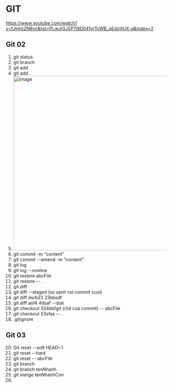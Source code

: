 # GIT

https://www.youtube.com/watch?v=fJImlz2N8vc&list=PLwJr0JSP7i8D041yrTcWB_qEdzijIUX-q&index=2

## Git 02
1. git status
2. git branch
3. git add
4. git add .
5. <img width="547" alt="image" src="https://user-images.githubusercontent.com/96764572/165423810-aee628cf-7b35-4ce9-8df0-1f6bc824d571.png">
6. git commit -m "content"
7. git commit --amend -m "content"
8. git log
9. git log --oneline
10. git restore abcFile
11. git restore -- .
12. git diff
13. git diff --staged (so sanh voi commit cuoi)
14. git diff dsrb23 23kbsdf
15. git diff asf4 4dsaf --stat
16. git checkout 324dsfgd (//id cua commit) -- abcFile
17. git checkout 53sfas -- .
18. .gitignore

## Git 03
20. Git reset --soft HEAD~1
21. git reset --hard
22. git reset -- abcFile
23. git branch
24. git branch tenNhanh
25. git merge tenNhanhCon
26.  

